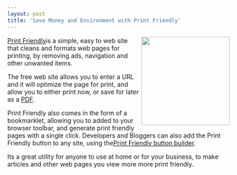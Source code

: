```yaml
---
layout: post
title: 'Save Money and Environment with Print Friendly'
---
```

<a title="Print Friendly" href="http://www.printfriendly.com/"><img src="http://kinlane-productions.s3.amazonaws.com/mimeo/printfriendly/print-friendly.png" alt="" width="200" align="right" /></a><p></p>
<a title="Print Friendly" href="http://www.printfriendly.com/">Print Friendly</a>is a simple, easy to web site that cleans and formats web pages for printing, by removing ads, navigation and other unwanted items.<p></p>
The free web site allows you to enter a URL and it will optimize the page for print, and allow you to either print now, or save for later as a <a title="PDF" href="http://developer.mimeo.com">PDF</a>.<p></p>
Print Friendly also comes in the form of a bookmarklet, allowing you to added to your browser toolbar, and generate print friendly pages with a single click. Developers and Bloggers can also add the Print Friendly button to any site, using the<a title="Print Friendly Button Builder" href="http://www.printfriendly.com/button">Print Friendly button builder</a>.<p></p>
Its a great utility for anyone to use at home or for your business, to make articles and other web pages you view more more print friendly.